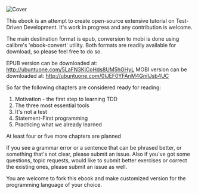 ![Cover](https://raw.github.com/grzesiek-galezowski/tdd-ebook/master/cover-small.png)

This ebook is an attempt to create open-source extensive tutorial on Test-Driven Development. It's work in progress and any contribution is welcome.

The main destination format is epub, conversion to mobi is done using calibre's 'ebook-convert' utility. Both formats are readily available for download, so please feel free to do so.

EPUB version can be downloaded at: http://ubuntuone.com/5LaFN3KjCoHds8UM5hGHyL
MOBI version can be downloaded at: http://ubuntuone.com/0IJEF0YFAnM4GniIJsb4UC

So far the following chapters are considered ready for reading:

1. Motivation - the first step to learning TDD
2. The three most essential tools
3. It's not a test
4. Statement-First programming
5. Practicing what we already learned

At least four or five more chapters are planned

If you see a grammar error or a sentence that can be phrased better, or something that's not clear, please submit an issue. Also if you've got some questions, topic requests, would like to submit better exercises or correct the existing ones, please submit an issue as well.

You are welcome to fork this ebook and make customized version for the programming language of your choice.


